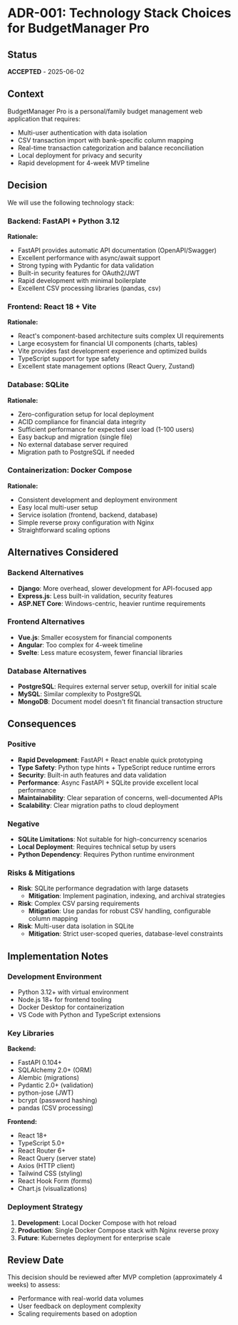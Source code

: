 # ADR-001: Technology Stack Choices for BudgetManager Pro

## Status
**ACCEPTED** - 2025-06-02

## Context

BudgetManager Pro is a personal/family budget management web application that requires:
- Multi-user authentication with data isolation
- CSV transaction import with bank-specific column mapping
- Real-time transaction categorization and balance reconciliation
- Local deployment for privacy and security
- Rapid development for 4-week MVP timeline

## Decision

We will use the following technology stack:

### Backend: FastAPI + Python 3.12
**Rationale:**
- FastAPI provides automatic API documentation (OpenAPI/Swagger)
- Excellent performance with async/await support
- Strong typing with Pydantic for data validation
- Built-in security features for OAuth2/JWT
- Rapid development with minimal boilerplate
- Excellent CSV processing libraries (pandas, csv)

### Frontend: React 18 + Vite
**Rationale:**
- React's component-based architecture suits complex UI requirements
- Large ecosystem for financial UI components (charts, tables)
- Vite provides fast development experience and optimized builds
- TypeScript support for type safety
- Excellent state management options (React Query, Zustand)

### Database: SQLite
**Rationale:**
- Zero-configuration setup for local deployment
- ACID compliance for financial data integrity
- Sufficient performance for expected user load (1-100 users)
- Easy backup and migration (single file)
- No external database server required
- Migration path to PostgreSQL if needed

### Containerization: Docker Compose
**Rationale:**
- Consistent development and deployment environment
- Easy local multi-user setup
- Service isolation (frontend, backend, database)
- Simple reverse proxy configuration with Nginx
- Straightforward scaling options

## Alternatives Considered

### Backend Alternatives
- **Django**: More overhead, slower development for API-focused app
- **Express.js**: Less built-in validation, security features
- **ASP.NET Core**: Windows-centric, heavier runtime requirements

### Frontend Alternatives
- **Vue.js**: Smaller ecosystem for financial components
- **Angular**: Too complex for 4-week timeline
- **Svelte**: Less mature ecosystem, fewer financial libraries

### Database Alternatives
- **PostgreSQL**: Requires external server setup, overkill for initial scale
- **MySQL**: Similar complexity to PostgreSQL
- **MongoDB**: Document model doesn't fit financial transaction structure

## Consequences

### Positive
- **Rapid Development**: FastAPI + React enable quick prototyping
- **Type Safety**: Python type hints + TypeScript reduce runtime errors
- **Security**: Built-in auth features and data validation
- **Performance**: Async FastAPI + SQLite provide excellent local performance
- **Maintainability**: Clear separation of concerns, well-documented APIs
- **Scalability**: Clear migration paths to cloud deployment

### Negative
- **SQLite Limitations**: Not suitable for high-concurrency scenarios
- **Local Deployment**: Requires technical setup by users
- **Python Dependency**: Requires Python runtime environment

### Risks & Mitigations
- **Risk**: SQLite performance degradation with large datasets
  - **Mitigation**: Implement pagination, indexing, and archival strategies
- **Risk**: Complex CSV parsing requirements
  - **Mitigation**: Use pandas for robust CSV handling, configurable column mapping
- **Risk**: Multi-user data isolation in SQLite
  - **Mitigation**: Strict user-scoped queries, database-level constraints

## Implementation Notes

### Development Environment
- Python 3.12+ with virtual environment
- Node.js 18+ for frontend tooling
- Docker Desktop for containerization
- VS Code with Python and TypeScript extensions

### Key Libraries
**Backend:**
- FastAPI 0.104+
- SQLAlchemy 2.0+ (ORM)
- Alembic (migrations)
- Pydantic 2.0+ (validation)
- python-jose (JWT)
- bcrypt (password hashing)
- pandas (CSV processing)

**Frontend:**
- React 18+
- TypeScript 5.0+
- React Router 6+
- React Query (server state)
- Axios (HTTP client)
- Tailwind CSS (styling)
- React Hook Form (forms)
- Chart.js (visualizations)

### Deployment Strategy
1. **Development**: Local Docker Compose with hot reload
2. **Production**: Single Docker Compose stack with Nginx reverse proxy
3. **Future**: Kubernetes deployment for enterprise scale

## Review Date
This decision should be reviewed after MVP completion (approximately 4 weeks) to assess:
- Performance with real-world data volumes
- User feedback on deployment complexity
- Scaling requirements based on adoption
